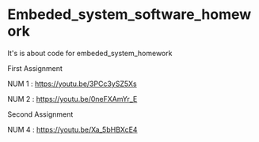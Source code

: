 # Embeded_system_software_homework
It's is about code for embeded_system_homework

First Assignment

NUM 1 : https://youtu.be/3PCc3ySZ5Xs 

NUM 2 : https://youtu.be/0neFXAmYr_E

Second Assignment

NUM 4 : https://youtu.be/Xa_5bHBXcE4
